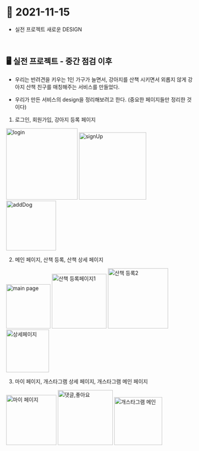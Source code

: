 # 📝 2021-11-15
- 실전 프로젝트 새로운 DESIGN

<br>

## 🖥 실전 프로젝트 - 중간 점검 이후 
- 우리는 반려견을 키우는 1인 가구가 늘면서, 강아지를 산책 시키면서 외롭지 않게 강아지 산책 친구를 매칭해주는 서비스를 만들었다.

- 우리가 만든 서비스의 design을 정리해보려고 한다. (중요한 페이지들만 정리한 것이다)

1. 로그인, 회원가입, 강아지 등록 페이지

<p float="left">
  <img width="192" alt="login" src="https://user-images.githubusercontent.com/59908525/141791324-ebadaca4-d5fb-4f3b-b0ac-e7641d40cab9.PNG">
  <img width="181" alt="signUp" src="https://user-images.githubusercontent.com/59908525/141792029-bfe34a5a-842c-4ec6-8666-8d947b5d7f46.PNG">
  <img width="134" alt="addDog" src="https://user-images.githubusercontent.com/59908525/141792573-8d5b09ee-dda5-4b8e-b607-e13ab7bee062.PNG">
</p>

2. 메인 페이지, 산책 등록, 산책 상세 페이지

<p float="left">
  <img width="119" alt="main page" src="https://user-images.githubusercontent.com/59908525/141792079-70c341c7-7763-40ea-8f96-abb9f06c96ad.PNG">
  <img width="147" alt="산책 등록페이지1" src="https://user-images.githubusercontent.com/59908525/141792326-b9ad8bc1-a288-4791-9b98-221714739ede.PNG">
  <img width="162" alt="산책 등록2" src="https://user-images.githubusercontent.com/59908525/141792362-4d09ced5-641b-4ae4-901d-25e5f8a28c2b.PNG">
   <img width="115" alt="상세페이지" src="https://user-images.githubusercontent.com/59908525/141792421-90f677e9-8c7e-4be2-8fef-8527cc3896c9.PNG">
</p>

3. 마이 페이지, 개스타그램 상세 페이지, 개스타그램 메인 페이지

<p float="left">
  <img width="135" alt="마이 페이지" src="https://user-images.githubusercontent.com/59908525/141792544-2c7c2cc2-7e43-4c5f-b42d-84c146de99d8.PNG">
  <img width="148" alt="댓글,좋아요" src="https://user-images.githubusercontent.com/59908525/141792617-866c3482-e05b-4d9f-9d42-412a1b05c2a5.PNG">
  <img width="129" alt="개스타그램 메인" src="https://user-images.githubusercontent.com/59908525/141792587-d596e33a-3d93-494a-b36d-c4e44b2f705f.PNG">
</p>








